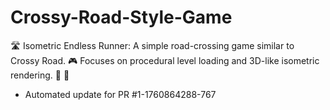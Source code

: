 # Crossy-Road-Style-Game
🛣️ Isometric Endless Runner: A simple road-crossing game similar to Crossy Road. 🎮 Focuses on procedural level loading and 3D-like isometric rendering. 📐 🚦


- Automated update for PR #1-1760864288-767